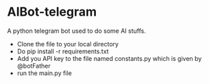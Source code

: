 # AIBot-telegram
A python telegram bot used to do some AI stuffs.

- Clone the file to your local directory
- Do pip install -r requirements.txt 
- Add you API key to the file named constants.py which is given by @botFather
- run the main.py file
